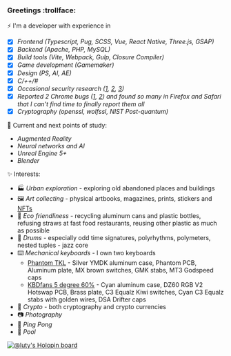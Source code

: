 ### Greetings :trollface:

⚡ I'm a developer with experience in 
- [x] _Frontend (Typescript, Pug, SCSS, Vue, React Native, Three.js, GSAP)_
- [x] _Backend (Apache, PHP, MySQL)_
- [x] _Build tools (Vite, Webpack, Gulp, Closure Compiler)_
- [x] _Game development (Gamemaker)_
- [x] _Design (PS, AI, AE)_
- [x] _C/++/#_
- [x] _Occasional security research ([1](https://hackerone.com/lt_1/?type=user), [2](https://www.holopin.io/userbadge/cl8lf7mkw029809meb0faqzzm), [3](https://zeokku.com/article/steamsupply-xss-hack))_
- [x] _Reported 2 Chrome bugs ([1](https://bugs.chromium.org/p/chromium/issues/detail?id=1222734), [2](https://bugs.chromium.org/p/chromium/issues/detail?id=1311813)) and found so many in Firefox and Safari that I can't find time to finally report them all_ 
- [x] _Cryptography (openssl, wolfssl, NIST Post-quantum)_
<!-- - Chrome, safari and firefox bug reports -->

🌱 Current and next points of study:
- _Augmented Reality_
- _Neural networks and AI_
- _Unreal Engine 5+_
- _Blender_

✨ Interests:
- 🏭 _Urban exploration_ - exploring old abandoned places and buildings
- 🖼️ _Art collecting_ - physical artbooks, magazines, prints, stickers and [NFTs](https://oncyber.io/-)
- 🍃 _Eco friendliness_ - recycling aluminum cans and plastic bottles, refusing straws at fast food restaurants, reusing other plastic as much as possible
- 🥁 _Drums_ - especially odd time signatures, polyrhythms, polymeters, nested tuples - jazz core
- ⌨️ _Mechanical keyboards_ - I own two keyboards
    - <u>Phantom TKL</u> - Silver YMDK aluminum case, Phantom PCB, Aluminum plate, MX brown switches, GMK stabs, MT3 Godspeed caps
    - <u>KBDfans 5 degree 60%</u> - Cyan aluminum case, DZ60 RGB V2 Hotswap PCB, Brass plate, C3 Equalz Kiwi switches, Cyan C3 Equalz stabs with golden wires, DSA Drifter caps
- 💎 _Crypto_ - both cryptography and crypto currencies
- 📷 _Photography_
- 🏓 _Ping Pong_
- 🎱 _Pool_

[![@luty's Holopin board](https://holopin.io/api/user/board?user=luty)](https://holopin.io/@luty)

<!--
![GitHub Stats](https://github-readme-stats.vercel.app/api?username=Lutymane&show_icons=true&theme=transparent)

<!--
**Lutymane/Lutymane** is a ✨ _special_ ✨ repository because its `README.md` (this file) appears on your GitHub profile.

Here are some ideas to get you started:

- 🔭 I’m currently working on ...
- 🌱 I’m currently learning ...
- 👯 I’m looking to collaborate on ...
- 🤔 I’m looking for help with ...
- 💬 Ask me about ...
- 📫 How to reach me: ...
- 😄 Pronouns: ...
- ⚡ Fun fact: ...
-->
